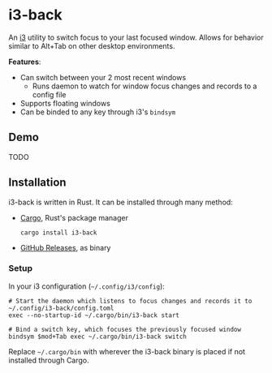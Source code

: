 # i3-back

An [i3](https://i3wm.org/) utility to switch focus to your last focused window. Allows for behavior similar to Alt+Tab on other desktop environments.

**Features**:

- Can switch between your 2 most recent windows
  - Runs daemon to watch for window focus changes and records to a config file
- Supports floating windows
- Can be binded to any key through i3's `bindsym`

## Demo

TODO

## Installation

i3-back is written in Rust. It can be installed through many method:

- [Cargo](https://doc.rust-lang.org/cargo/getting-started/installation.html), Rust's package manager

  ```
  cargo install i3-back
  ```

- [GitHub Releases](https://github.com/Cretezy/i3-back/releases), as binary

### Setup

In your i3 configuration (`~/.config/i3/config`):

```
# Start the daemon which listens to focus changes and records it to ~/.config/i3-back/config.toml
exec --no-startup-id ~/.cargo/bin/i3-back start

# Bind a switch key, which focuses the previously focused window
bindsym $mod+Tab exec ~/.cargo/bin/i3-back switch
```

Replace `~/.cargo/bin` with wherever the i3-back binary is placed if not installed through Cargo.
